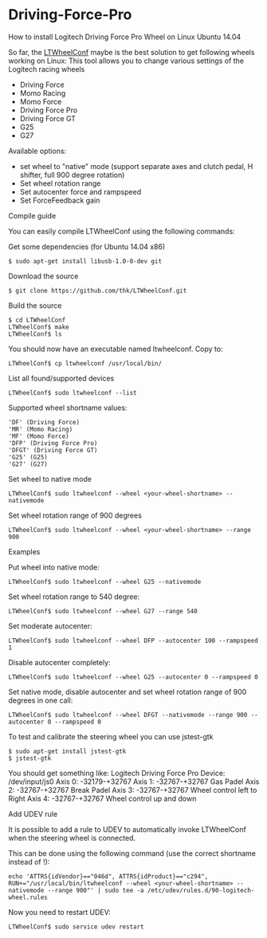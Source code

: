 # Driving-Force-Pro
How to install Logitech Driving Force Pro Wheel on Linux Ubuntu 14.04

So far, the [LTWheelConf](https://github.com/TripleSpeeder/LTWheelConf) maybe is the best solution to get following wheels working on Linux:
This tool allows you to change various settings of the Logitech racing wheels
* Driving Force
* Momo Racing
* Momo Force
* Driving Force Pro
* Driving Force GT
* G25
* G27

Available options:
* set wheel to "native" mode (support separate axes and clutch pedal, H shifter, full 900 degree rotation)
* Set wheel rotation range
* Set autocenter force and rampspeed
* Set ForceFeedback gain
  
Compile guide

You can easily compile LTWheelConf using the following commands:

Get some dependencies (for Ubuntu 14.04 x86)
```
$ sudo apt-get install libusb-1.0-0-dev git
```
Download the source
```
$ git clone https://github.com/thk/LTWheelConf.git
```
Build the source
```
$ cd LTWheelConf
LTWheelConf$ make
LTWheelConf$ ls
```
You should now have an executable named ltwheelconf.
Copy to: 
```
LTWheelConf$ cp ltwheelconf /usr/local/bin/ 
```
List all found/supported devices
```
LTWheelConf$ sudo ltwheelconf --list
```
Supported wheel shortname values:

    'DF' (Driving Force)
    'MR' (Momo Racing)
    'MF' (Momo Force)
    'DFP' (Driving Force Pro)
    'DFGT' (Driving Force GT)
    'G25' (G25)
    'G27' (G27) 

Set wheel to native mode
```
LTWheelConf$ sudo ltwheelconf --wheel <your-wheel-shortname> --nativemode
```
Set wheel rotation range of 900 degrees
```
LTWheelConf$ sudo ltwheelconf --wheel <your-wheel-shortname> --range 900
```

Examples

Put wheel into native mode:
```
LTWheelConf$ sudo ltwheelconf --wheel G25 --nativemode
```
Set wheel rotation range to 540 degree:
```
LTWheelConf$ sudo ltwheelconf --wheel G27 --range 540
```
Set moderate autocenter:
```
LTWheelConf$ sudo ltwheelconf --wheel DFP --autocenter 100 --rampspeed 1
```
Disable autocenter completely:
```
LTWheelConf$ sudo ltwheelconf --wheel G25 --autocenter 0 --rampspeed 0
```
Set native mode, disable autocenter and set wheel rotation range of 900 degrees in one call:
```
LTWheelConf$ sudo ltwheelconf --wheel DFGT --nativemode --range 900 --autocenter 0 --rampspeed 0
```

To test and calibrate the steering wheel you can use jstest-gtk
```
$ sudo apt-get install jstest-gtk
$ jstest-gtk
```
You should get something like: 
Logitech Driving Force Pro
Device: /dev/input/js0
Axis 0: -32179-+32767
Axis 1: -32767-+32767 Gas Padel
Axis 2: -32767-+32767 Break Padel
Axis 3: -32767-+32767 Wheel control left to Right
Axis 4: -32767-+32767 Wheel control up and down


Add UDEV rule

It is possible to add a rule to UDEV to automatically invoke LTWheelConf when the steering wheel is connected.

This can be done using the following command (use the correct shortname instead of <your-wheel-shortname>!):

```
echo 'ATTRS{idVendor}=="046d", ATTRS{idProduct}=="c294", RUN+="/usr/local/bin/ltwheelconf --wheel <your-wheel-shortname> --nativemode --range 900"' | sudo tee -a /etc/udev/rules.d/90-logitech-wheel.rules
```
Now you need to restart UDEV:
```
LTWheelConf$ sudo service udev restart 
```
